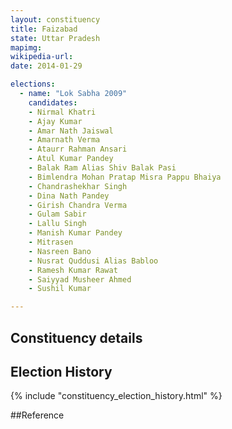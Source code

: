 ```yaml
---
layout: constituency
title: Faizabad
state: Uttar Pradesh
mapimg: 
wikipedia-url: 
date: 2014-01-29

elections: 
  - name: "Lok Sabha 2009"
    candidates: 
    - Nirmal Khatri 
    - Ajay Kumar 
    - Amar Nath Jaiswal 
    - Amarnath Verma 
    - Ataurr Rahman Ansari 
    - Atul Kumar Pandey 
    - Balak Ram Alias Shiv Balak Pasi 
    - Bimlendra Mohan Pratap Misra Pappu Bhaiya 
    - Chandrashekhar Singh 
    - Dina Nath Pandey 
    - Girish Chandra Verma 
    - Gulam Sabir 
    - Lallu Singh 
    - Manish Kumar Pandey 
    - Mitrasen 
    - Nasreen Bano 
    - Nusrat Quddusi Alias Babloo 
    - Ramesh Kumar Rawat 
    - Saiyyad Musheer Ahmed 
    - Sushil Kumar 

---
```

## Constituency details


## Election History
{% include "constituency_election_history.html" %}

##Reference
